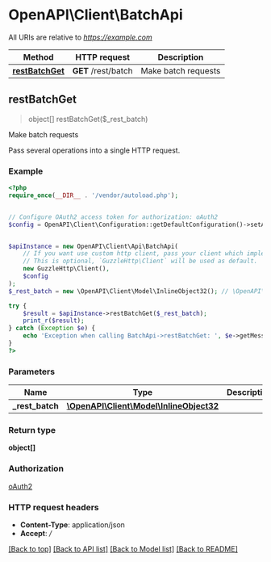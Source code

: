# OpenAPI\Client\BatchApi

All URIs are relative to *https://example.com*

Method | HTTP request | Description
------------- | ------------- | -------------
[**restBatchGet**](BatchApi.md#restBatchGet) | **GET** /rest/batch | Make batch requests



## restBatchGet

> object[] restBatchGet($_rest_batch)

Make batch requests

Pass several operations into a single HTTP request.

### Example

```php
<?php
require_once(__DIR__ . '/vendor/autoload.php');


// Configure OAuth2 access token for authorization: oAuth2
$config = OpenAPI\Client\Configuration::getDefaultConfiguration()->setAccessToken('YOUR_ACCESS_TOKEN');


$apiInstance = new OpenAPI\Client\Api\BatchApi(
    // If you want use custom http client, pass your client which implements `GuzzleHttp\ClientInterface`.
    // This is optional, `GuzzleHttp\Client` will be used as default.
    new GuzzleHttp\Client(),
    $config
);
$_rest_batch = new \OpenAPI\Client\Model\InlineObject32(); // \OpenAPI\Client\Model\InlineObject32 | 

try {
    $result = $apiInstance->restBatchGet($_rest_batch);
    print_r($result);
} catch (Exception $e) {
    echo 'Exception when calling BatchApi->restBatchGet: ', $e->getMessage(), PHP_EOL;
}
?>
```

### Parameters


Name | Type | Description  | Notes
------------- | ------------- | ------------- | -------------
 **_rest_batch** | [**\OpenAPI\Client\Model\InlineObject32**](../Model/InlineObject32.md)|  | [optional]

### Return type

**object[]**

### Authorization

[oAuth2](../../README.md#oAuth2)

### HTTP request headers

- **Content-Type**: application/json
- **Accept**: */*

[[Back to top]](#) [[Back to API list]](../../README.md#documentation-for-api-endpoints)
[[Back to Model list]](../../README.md#documentation-for-models)
[[Back to README]](../../README.md)

